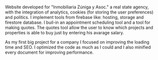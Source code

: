 Website developed for "Inmobiliaria Zúniga y Asoc." a real state agency, with the integration of analytics, cookies (for storing the user preferences) and politics. 
I implement tools from firebase like: hosting, storage and firestore database. I buil-in an appointment scheduling tool and a tool for making quotes. The quotes tool allow the user to know which projects and properties is able to buy just by entering his avarage salary.

As my first big project for a company I focused on improving the loading time and SEO. I optimized the code as much as I could and I also minified every document for improving performance.
